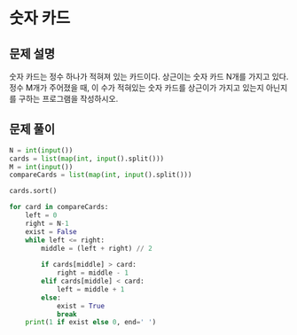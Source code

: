 # 숫자 카드
## 문제 설명
숫자 카드는 정수 하나가 적혀져 있는 카드이다. 상근이는 숫자 카드 N개를 가지고 있다. 정수 M개가 주어졌을 때, 이 수가 적혀있는 숫자 카드를 상근이가 가지고 있는지 아닌지를 구하는 프로그램을 작성하시오.


## 문제 풀이

```python
N = int(input())
cards = list(map(int, input().split()))
M = int(input())
compareCards = list(map(int, input().split()))

cards.sort()

for card in compareCards:
    left = 0
    right = N-1
    exist = False
    while left <= right:
        middle = (left + right) // 2
        
        if cards[middle] > card:
            right = middle - 1
        elif cards[middle] < card:
            left = middle + 1
        else:
            exist = True
            break
    print(1 if exist else 0, end=' ')
```
